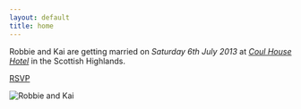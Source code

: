 ```yaml
---
layout: default
title: home
---
```


Robbie and Kai are getting married on *Saturday 6th July 2013* at *[Coul House Hotel](/location)* in the Scottish Highlands.

[RSVP](/rsvp)

<div id="slider" class="nivoSlider img_shadow" >
  <img src="images/frontpage/robbie_and_kai.jpg" alt="Robbie and Kai" />
</div>
